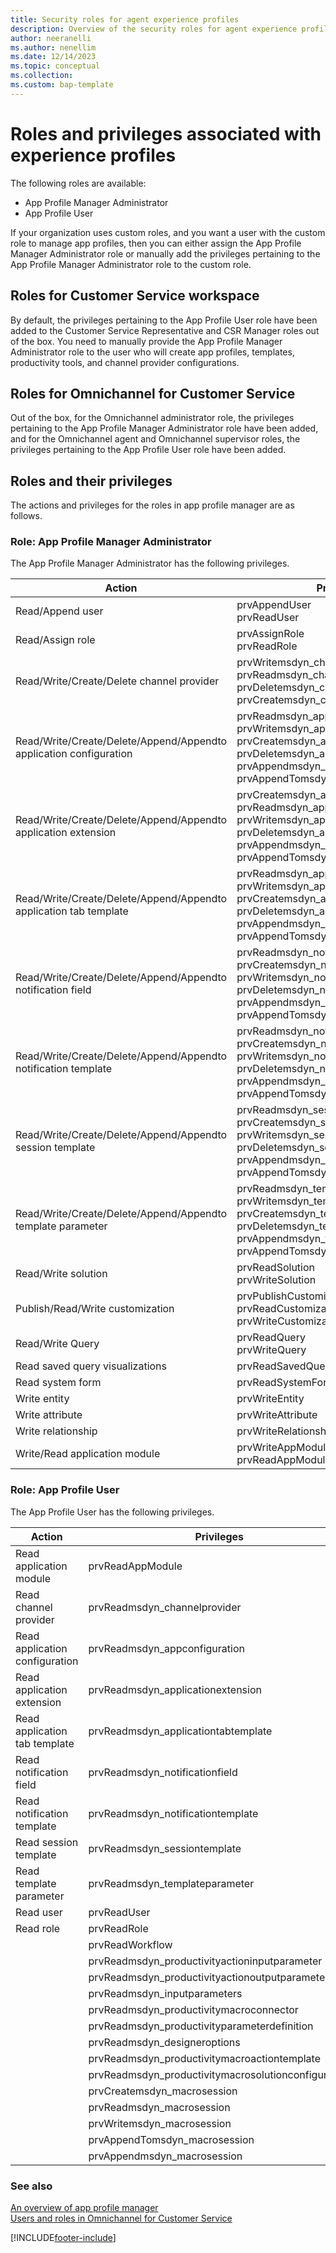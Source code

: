 ```yaml
---
title: Security roles for agent experience profiles
description: Overview of the security roles for agent experience profiles.
author: neeranelli
ms.author: nenellim
ms.date: 12/14/2023
ms.topic: conceptual
ms.collection:
ms.custom: bap-template
---
```


# Roles and privileges associated with experience profiles

The following roles are available:

- App Profile Manager Administrator
- App Profile User

If your organization uses custom roles, and you want a user with the custom role to manage app profiles, then you can either assign the App Profile Manager Administrator role or manually add the privileges pertaining to the App Profile Manager Administrator role to the custom role.

## Roles for Customer Service workspace

By default, the privileges pertaining to the App Profile User role have been added to the Customer Service Representative and CSR Manager roles out of the box. You need to manually provide the App Profile Manager Administrator role to the user who will create app profiles, templates, productivity tools, and channel provider configurations.

## Roles for Omnichannel for Customer Service

Out of the box, for the Omnichannel administrator role, the privileges pertaining to the App Profile Manager Administrator role have been added, and for the Omnichannel agent and Omnichannel supervisor roles, the privileges pertaining to the App Profile User role have been added.

## Roles and their privileges

The actions and privileges for the roles in app profile manager are as follows.

### Role: App Profile Manager Administrator

The App Profile Manager Administrator has the following privileges.

| Action | Privileges|
|----|--------|
|Read/Append user|prvAppendUser <br>prvReadUser |
|Read/Assign role|prvAssignRole <br> prvReadRole |
|Read/Write/Create/Delete channel provider|prvWritemsdyn_channelprovider<br>prvReadmsdyn_channelprovider<br>prvDeletemsdyn_channelprovider<br> prvCreatemsdyn_channelprovider |
|Read/Write/Create/Delete/Append/Appendto application configuration|prvReadmsdyn_appconfiguration <br> prvWritemsdyn_appconfiguration<br> prvCreatemsdyn_appconfiguration <br>prvDeletemsdyn_appconfiguration <br> prvAppendmsdyn_appconfiguration<br> prvAppendTomsdyn_appconfiguration |
|Read/Write/Create/Delete/Append/Appendto application extension| prvCreatemsdyn_applicationextension <br> prvReadmsdyn_applicationextension <br>prvWritemsdyn_applicationextension <br> prvDeletemsdyn_applicationextension <br>prvAppendmsdyn_applicationextension<br> prvAppendTomsdyn_applicationextension |
|Read/Write/Create/Delete/Append/Appendto application tab template| prvReadmsdyn_applicationtabtemplate  <br> prvWritemsdyn_applicationtabtemplate <br> prvCreatemsdyn_applicationtabtemplate <br>prvDeletemsdyn_applicationtabtemplate<br> prvAppendmsdyn_applicationtabtemplate<br> prvAppendTomsdyn_applicationtabtemplate |
|Read/Write/Create/Delete/Append/Appendto notification field| prvReadmsdyn_notificationfield <br> prvCreatemsdyn_notificationfield <br> prvWritemsdyn_notificationfield <br> prvDeletemsdyn_notificationfield <br> prvAppendmsdyn_notificationfield <br> prvAppendTomsdyn_notificationfield |
|Read/Write/Create/Delete/Append/Appendto notification template| prvReadmsdyn_notificationtemplate <br> prvCreatemsdyn_notificationtemplate <br> prvWritemsdyn_notificationtemplate <br> prvDeletemsdyn_notificationtemplate <br> prvAppendmsdyn_notificationtemplate<br>prvAppendTomsdyn_notificationtemplate |
|Read/Write/Create/Delete/Append/Appendto session template| prvReadmsdyn_sessiontemplate<br> prvCreatemsdyn_sessiontemplate<br>prvWritemsdyn_sessiontemplate <br> prvDeletemsdyn_sessiontemplate <br> prvAppendmsdyn_sessiontemplate <br> prvAppendTomsdyn_sessiontemplate|
|Read/Write/Create/Delete/Append/Appendto template parameter| prvReadmsdyn_templateparameter<br> prvWritemsdyn_templateparameter<br> prvCreatemsdyn_templateparameter <br> prvDeletemsdyn_templateparameter <br>prvAppendmsdyn_templateparameter <br> prvAppendTomsdyn_templateparameter |
| Read/Write solution |  prvReadSolution<br>prvWriteSolution |
| Publish/Read/Write customization| prvPublishCustomization<br>prvReadCustomization<br>prvWriteCustomization  |
|Read/Write Query| prvReadQuery<br>prvWriteQuery |
|Read saved query visualizations| prvReadSavedQueryVisualizations |
|Read system form|prvReadSystemForm|
|Write entity|prvWriteEntity|
|Write attribute|prvWriteAttribute|
|Write relationship|prvWriteRelationship|
|Write/Read application module|prvWriteAppModule<br>prvReadAppModule  |

### Role: App Profile User

The App Profile User has the following privileges.

|Action|Privileges|
|-------|-----|
|Read application module|prvReadAppModule|
|Read channel provider| prvReadmsdyn_channelprovider|
|Read application configuration|prvReadmsdyn_appconfiguration |
|Read application extension| prvReadmsdyn_applicationextension |
|Read application tab template|prvReadmsdyn_applicationtabtemplate|
|Read notification field| prvReadmsdyn_notificationfield |
|Read notification template| prvReadmsdyn_notificationtemplate |
|Read session template|prvReadmsdyn_sessiontemplate|
|Read template parameter|prvReadmsdyn_templateparameter|
|Read user|prvReadUser |
|Read role|prvReadRole |
|| prvReadWorkflow |
|| prvReadmsdyn_productivityactioninputparameter |
|| prvReadmsdyn_productivityactionoutputparameter |
|| prvReadmsdyn_inputparameters |
|| prvReadmsdyn_productivitymacroconnector |
|| prvReadmsdyn_productivityparameterdefinition |
|| prvReadmsdyn_designeroptions |
|| prvReadmsdyn_productivitymacroactiontemplate |
|| prvReadmsdyn_productivitymacrosolutionconfiguration |
|| prvCreatemsdyn_macrosession |
|| prvReadmsdyn_macrosession |
|| prvWritemsdyn_macrosession |
|| prvAppendTomsdyn_macrosession |
|| prvAppendmsdyn_macrosession |

### See also

[An overview of app profile manager](overview.md)  
[Users and roles in Omnichannel for Customer Service](../implement/add-users-assign-roles.md)  


[!INCLUDE[footer-include](../../includes/footer-banner.md)]
